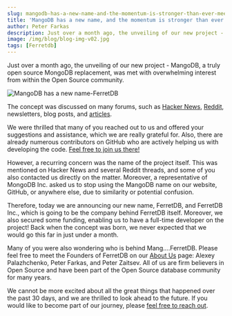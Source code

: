 ```yaml
---
slug: mangodb-has-a-new-name-and-the-momentum-is-stronger-than-ever-meet-ferretdb
title: 'MangoDB has a new name, and the momentum is stronger than ever. Meet FerretDB!'
author: Peter Farkas
description: Just over a month ago, the unveiling of our new project - MangoDB, a truly open source MongoDB replacement, was met with overwhelming interest from within the Open Source community.
image: /img/blog/blog-img-v02.jpg
tags: [Ferretdb]
---
```


Just over a month ago, the unveiling of our new project - MangoDB, a truly open source MongoDB replacement, was met with overwhelming interest from within the Open Source community.

![MangoDB has a new name-FerretDB](/img/blog/blog-img-v02.jpg)

<!--truncate-->

The concept was discussed on many forums, such as [Hacker News](https://news.ycombinator.com/item?id=29071623), [Reddit](https://www.reddit.com/r/programming/comments/qlyalj/mangodb_a_truly_open_source_mongodb_alternative/), newsletters, blog posts, and [articles](https://dev.to/yugabyte/open-sourcemongodb-api-to-yugabytedb-with-mangodb-proxy-22ka).

We were thrilled that many of you reached out to us and offered your suggestions and assistance, which we are really grateful for.
Also, there are already numerous contributors on GitHub who are actively helping us with developing the code.
[Feel free to join us there!](https://github.com/FerretDB/FerretDB)

However, a recurring concern was the name of the project itself.
This was mentioned on Hacker News and several Reddit threads, and some of you also contacted us directly on the matter.
Moreover, a representative of MongoDB Inc. asked us to stop using the MangoDB name on our website, GitHub, or anywhere else, due to similarity or potential confusion.

Therefore, today we are announcing our new name, FerretDB, and FerretDB Inc., which is going to be the company behind FerretDB itself.
Moreover, we also secured some funding, enabling us to have a full-time developer on the project!
Back when the concept was born, we never expected that we would go this far in just under a month.

Many of you were also wondering who is behind Mang….FerretDB.
Please feel free to meet the Founders of FerretDB on our [About Us](https://www.ferretdb.io/about-1/) page: Alexey Palazhchenko, Peter Farkas, and Peter Zaitsev.
All of us are firm believers in Open Source and have been part of the Open Source database community for many years.

We cannot be more excited about all the great things that happened over the past 30 days, and we are thrilled to look ahead to the future.
If you would like to become part of our journey, please [feel free to reach out](https://www.ferretdb.io/contact/).
